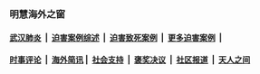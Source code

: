 
### 明慧海外之窗

####  [武汉肺炎](indexes/365.md?t=05252101) &nbsp;|&nbsp;  [迫害案例综述](indexes/328.md?t=05252101) &nbsp;|&nbsp; [迫害致死案例](indexes/277.md?t=05252101)  &nbsp;|&nbsp; [更多迫害案例](indexes/81.md?t=05252101)  &nbsp;|&nbsp; 
####  [时事评论](indexes/19.md?t=05252101) &nbsp;|&nbsp; [海外简讯](indexes/245.md?t=05252101)&nbsp;|&nbsp;  [社会支持](indexes/140.md?t=05252101) &nbsp;|&nbsp; [褒奖决议](indexes/282.md?t=05252101) &nbsp;|&nbsp; [社区报道](indexes/91.md?t=05252101)  &nbsp;|&nbsp; [天人之间](indexes/78.md?t=05252101) 

